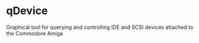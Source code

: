 # qDevice
Graphical tool for querying and controlling IDE and SCSI devices attached to the Commodore Amiga
